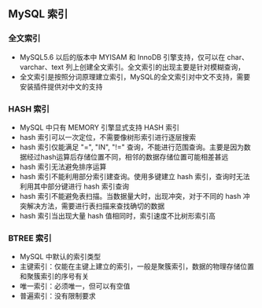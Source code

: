 ## MySQL 索引
### 全文索引
* MySQL5.6 以后的版本中 MYISAM 和 InnoDB 引擎支持，仅可以在 char、varchar、text 列上创建全文索引。全文索引的出现主要是针对模糊查询，
* 全文索引是按照分词原理建立索引，MySQL的全文索引对中文不支持，需要安装插件提供对中文的支持

### HASH 索引
* MySQL 中只有 MEMORY 引擎显式支持 HASH 索引
* hash 索引可以一次定位，不需要像树形索引进行逐层搜索
* hash 索引仅能满足 "=", "IN", "!=" 查询，不能进行范围查询。主要是因为数据经过hash运算后存储位置不同，相邻的数据存储位置可能相差甚远
* hash 索引无法避免排序运算
* hash 索引不能利用部分索引建查询。使用多键建立 hash 索引，查询时无法利用其中部分键进行 hash 索引查询
* hash 索引不能避免表扫描。当数据量大时，出现冲突，对于不同的 hash 冲突解决方法，需要进行表扫描来查找确切的数据
* hash 索引当出现大量 hash 值相同时，索引速度不比树形索引高

### BTREE 索引
* MySQL 中默认的索引类型
* 主键索引：仅能在主键上建立的索引，一般是聚簇索引，数据的物理存储位置和聚簇索引的序号有关
* 唯一索引：必须唯一，但可以有空值
* 普遍索引：没有限制要求
